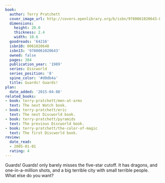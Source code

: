 ```yaml
---
book:
  author: Terry Pratchett
  cover_image_url: http://covers.openlibrary.org/b/isbn/9780061020643-L.jpg
  dimensions:
    height: 20.0
    thickness: 2.4
    width: 10.6
  goodreads: '64216'
  isbn10: 0061020648
  isbn13: '9780061020643'
  owned: false
  pages: 384
  publication_year: '1989'
  series: Discworld
  series_position: '8'
  spine_color: '#d0db4a'
  title: Guards! Guards!
plan:
  date_added: '2015-04-08'
related_books:
- book: terry-pratchett/men-at-arms
  text: The next Watch book.
- book: terry-pratchett/eric
  text: The next Discworld book.
- book: terry-pratchett/pyramids
  text: The previous Discworld book.
- book: terry-pratchett/the-color-of-magic
  text: The first Discworld book.
review:
  date_read:
  - 2005-01-01
  rating: 4
---
```


Guards! Guards! only barely misses the five-star cutoff. It has dragons, and one-in-a-million shots, and a big terrible
city with small terrible people. What else do you want?
